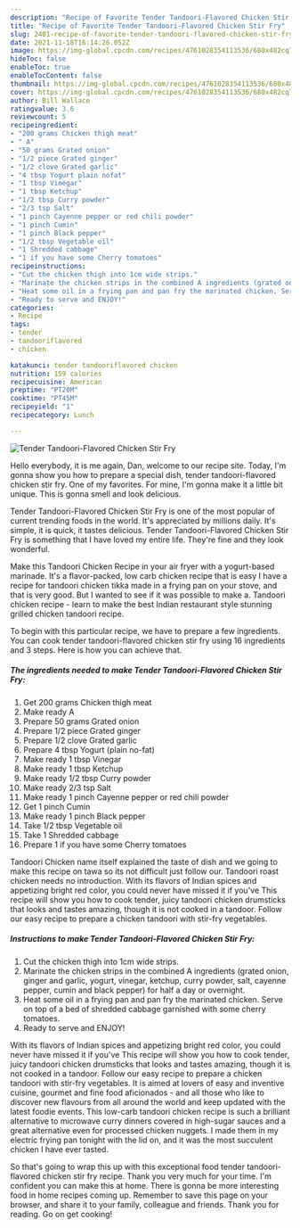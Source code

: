 ```yaml
---
description: "Recipe of Favorite Tender Tandoori-Flavored Chicken Stir Fry"
title: "Recipe of Favorite Tender Tandoori-Flavored Chicken Stir Fry"
slug: 2401-recipe-of-favorite-tender-tandoori-flavored-chicken-stir-fry
date: 2021-11-18T16:14:26.052Z
image: https://img-global.cpcdn.com/recipes/4761028354113536/680x482cq70/tender-tandoori-flavored-chicken-stir-fry-recipe-main-photo.jpg
hideToc: false
enableToc: true
enableTocContent: false
thumbnail: https://img-global.cpcdn.com/recipes/4761028354113536/680x482cq70/tender-tandoori-flavored-chicken-stir-fry-recipe-main-photo.jpg
cover: https://img-global.cpcdn.com/recipes/4761028354113536/680x482cq70/tender-tandoori-flavored-chicken-stir-fry-recipe-main-photo.jpg
author: Bill Wallace
ratingvalue: 3.6
reviewcount: 5
recipeingredient:
- "200 grams Chicken thigh meat"
- " A"
- "50 grams Grated onion"
- "1/2 piece Grated ginger"
- "1/2 clove Grated garlic"
- "4 tbsp Yogurt plain nofat"
- "1 tbsp Vinegar"
- "1 tbsp Ketchup"
- "1/2 tbsp Curry powder"
- "2/3 tsp Salt"
- "1 pinch Cayenne pepper or red chili powder"
- "1 pinch Cumin"
- "1 pinch Black pepper"
- "1/2 tbsp Vegetable oil"
- "1 Shredded cabbage"
- "1 if you have some Cherry tomatoes"
recipeinstructions:
- "Cut the chicken thigh into 1cm wide strips."
- "Marinate the chicken strips in the combined A ingredients (grated onion, ginger and garlic, yogurt, vinegar, ketchup, curry powder, salt, cayenne pepper, cumin and black pepper) for half a day or overnight."
- "Heat some oil in a frying pan and pan fry the marinated chicken. Serve on top of a bed of shredded cabbage garnished with some cherry tomatoes."
- "Ready to serve and ENJOY!"
categories:
- Recipe
tags:
- tender
- tandooriflavored
- chicken

katakunci: tender tandooriflavored chicken 
nutrition: 159 calories
recipecuisine: American
preptime: "PT20M"
cooktime: "PT45M"
recipeyield: "1"
recipecategory: Lunch

---
```



![Tender Tandoori-Flavored Chicken Stir Fry](https://img-global.cpcdn.com/recipes/4761028354113536/680x482cq70/tender-tandoori-flavored-chicken-stir-fry-recipe-main-photo.jpg)

Hello everybody, it is me again, Dan, welcome to our recipe site. Today, I'm gonna show you how to prepare a special dish, tender tandoori-flavored chicken stir fry. One of my favorites. For mine, I'm gonna make it a little bit unique. This is gonna smell and look delicious.

Tender Tandoori-Flavored Chicken Stir Fry is one of the most popular of current trending foods in the world. It's appreciated by millions daily. It's simple, it is quick, it tastes delicious. Tender Tandoori-Flavored Chicken Stir Fry is something that I have loved my entire life. They're fine and they look wonderful.

Make this Tandoori Chicken Recipe in your air fryer with a yogurt-based marinade. It&#39;s a flavor-packed, low carb chicken recipe that is easy I have a recipe for tandoori chicken tikka made in a frying pan on your stove, and that is very good. But I wanted to see if it was possible to make a. Tandoori chicken recipe - learn to make the best Indian restaurant style stunning grilled chicken tandoori recipe.


To begin with this particular recipe, we have to prepare a few ingredients. You can cook tender tandoori-flavored chicken stir fry using 16 ingredients and 3 steps. Here is how you can achieve that.

<!--inarticleads1-->

##### The ingredients needed to make Tender Tandoori-Flavored Chicken Stir Fry:

1. Get 200 grams Chicken thigh meat
1. Make ready  A
1. Prepare 50 grams Grated onion
1. Prepare 1/2 piece Grated ginger
1. Prepare 1/2 clove Grated garlic
1. Prepare 4 tbsp Yogurt (plain no-fat)
1. Make ready 1 tbsp Vinegar
1. Make ready 1 tbsp Ketchup
1. Make ready 1/2 tbsp Curry powder
1. Make ready 2/3 tsp Salt
1. Make ready 1 pinch Cayenne pepper or red chili powder
1. Get 1 pinch Cumin
1. Make ready 1 pinch Black pepper
1. Take 1/2 tbsp Vegetable oil
1. Take 1 Shredded cabbage
1. Prepare 1 if you have some Cherry tomatoes


Tandoori Chicken name itself explained the taste of dish and we going to make this recipe on tawa so its not difficult just follow our. Tandoori roast chicken needs no introduction. With its flavors of Indian spices and appetizing bright red color, you could never have missed it if you&#39;ve This recipe will show you how to cook tender, juicy tandoori chicken drumsticks that looks and tastes amazing, though it is not cooked in a tandoor. Follow our easy recipe to prepare a chicken tandoori with stir-fry vegetables. 

<!--inarticleads2-->

##### Instructions to make Tender Tandoori-Flavored Chicken Stir Fry:

1. Cut the chicken thigh into 1cm wide strips.
1. Marinate the chicken strips in the combined A ingredients (grated onion, ginger and garlic, yogurt, vinegar, ketchup, curry powder, salt, cayenne pepper, cumin and black pepper) for half a day or overnight.
1. Heat some oil in a frying pan and pan fry the marinated chicken. Serve on top of a bed of shredded cabbage garnished with some cherry tomatoes.
1. Ready to serve and ENJOY!

With its flavors of Indian spices and appetizing bright red color, you could never have missed it if you&#39;ve This recipe will show you how to cook tender, juicy tandoori chicken drumsticks that looks and tastes amazing, though it is not cooked in a tandoor. Follow our easy recipe to prepare a chicken tandoori with stir-fry vegetables. It is aimed at lovers of easy and inventive cuisine, gourmet and fine food aficionados - and all those who like to discover new flavours from all around the world and keep updated with the latest foodie events. This low-carb tandoori chicken recipe is such a brilliant alternative to microwave curry dinners covered in high-sugar sauces and a great alternative even for processed chicken nuggets. I made them in my electric frying pan tonight with the lid on, and it was the most succulent chicken I have ever tasted. 

So that's going to wrap this up with this exceptional food tender tandoori-flavored chicken stir fry recipe. Thank you very much for your time. I'm confident you can make this at home. There is gonna be more interesting food in home recipes coming up. Remember to save this page on your browser, and share it to your family, colleague and friends. Thank you for reading. Go on get cooking!
